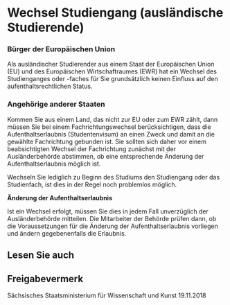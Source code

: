 # Wechsel Studiengang (ausländische Studierende)

### Bürger der Europäischen Union

Als ausländischer Studierender aus einem Staat der Europäischen Union (EU) und des Europäischen Wirtschaftraumes (EWR) hat ein Wechsel des Studienganges oder -faches für Sie grundsätzlich keinen Einfluss auf den aufenthaltsrechtlichen Status.

### Angehörige anderer Staaten

Kommen Sie aus einem Land, das nicht zur EU oder zum EWR zählt, dann müssen Sie bei einem Fachrichtungswechsel berücksichtigen, dass die Aufenthaltserlaubnis (Studentenvisum) an einen Zweck und damit an die gewählte Fachrichtung gebunden ist. Sie sollten sich daher vor einem beabsichtigten Wechsel der Fachrichtung zunächst mit der Ausländerbehörde abstimmen, ob eine entsprechende Änderung der Aufenthaltserlaubnis möglich ist.

Wechseln Sie lediglich zu Beginn des Studiums den Studiengang oder das Studienfach, ist dies in der Regel noch problemlos möglich.

**Änderung der Aufenthaltserlaubnis**

Ist ein Wechsel erfolgt, müssen Sie dies in jedem Fall unverzüglich der Ausländerbehörde mitteilen. Die Mitarbeiter der Behörde prüfen dann, ob die Voraussetzungen für die Änderung der Aufenthaltserlaubnis vorliegen und ändern gegebenenfalls die Erlaubnis.

## Lesen Sie auch

## Freigabevermerk

Sächsisches Staatsministerium für Wissenschaft und Kunst 19.11.2018
